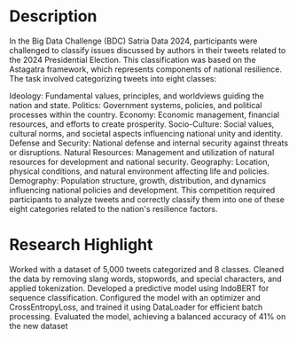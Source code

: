 # Description
In the Big Data Challenge (BDC) Satria Data 2024, participants were challenged to classify issues discussed by authors in their tweets related to the 2024 Presidential Election. This classification was based on the Astagatra framework, which represents components of national resilience. The task involved categorizing tweets into eight classes:

Ideology: Fundamental values, principles, and worldviews guiding the nation and state.
Politics: Government systems, policies, and political processes within the country.
Economy: Economic management, financial resources, and efforts to create prosperity.
Socio-Culture: Social values, cultural norms, and societal aspects influencing national unity and identity.
Defense and Security: National defense and internal security against threats or disruptions.
Natural Resources: Management and utilization of natural resources for development and national security.
Geography: Location, physical conditions, and natural environment affecting life and policies.
Demography: Population structure, growth, distribution, and dynamics influencing national policies and development. This competition required participants to analyze tweets and correctly classify them into one of these eight categories related to the nation's resilience factors.
# Research Highlight
Worked with a dataset of 5,000 tweets categorized and 8 classes. Cleaned the data by removing slang words, stopwords, and special characters, and applied tokenization.
Developed a predictive model using IndoBERT for sequence classification. Configured the model with an optimizer and CrossEntropyLoss, and trained it using DataLoader for efficient batch processing.
Evaluated the model, achieving a balanced accuracy of 41% on the new dataset
